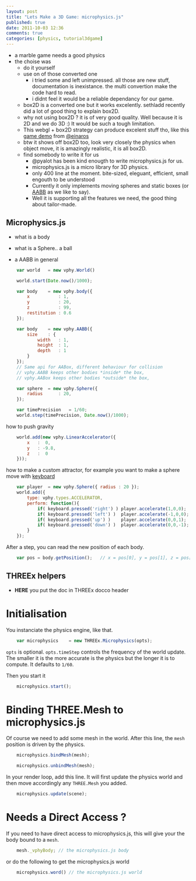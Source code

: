 ```yaml
---
layout: post
title: "Lets Make a 3D Game: microphysics.js"
published: true
date: 2011-10-03 12:36
comments: true
categories: [physics, tutorial3dgame]
---
```


* a marble game needs a good physics
* the choise was
  * do it yourself
  * use on of those converted one
    * i tried some and left unimpressed. all those are new stuff, documentation
      is inexistance. the multi convertion make the code hard to read.
    * i didnt feel it would be a reliable dependancy for our game.
  * box2D is a converted one but it works excelently. sethladd recently
    did a lot of good thing to explain box2D.
  * why not using box2D ? it is of very good quality. Well because it is
    2D and we do 3D :) It would be such a tough limitation.
  * This webgl + box2D strategy can produce excelent stuff tho, like this
    [game demo](http://game.2x.io/) from [@einaros](http://twitter.com/#!/einaros)
  * btw it shows off box2D too, look very closely the physics when object
    move, it is amazingly realistic, it is all box2D.
  * find somebody to write it for us
    * @pyalot has been kind enougth to write microphysics.js for us.
    * microphysics.js is a micro library for 3D physics.
    * only 400 line at the moment. bite-sized, eleguant, efficient, small engouth to be understood
    * Currently it only implements moving spheres and static
      boxes (or [AABB](http://en.wikipedia.org/wiki/Axis-aligned_bounding_box) as we like to say).
    * Well it is supporting all the features we need, the good thing about tailor-made.

## Microphysics.js

* what is a body

* what is a Sphere.. a ball
* a AABB in general

```javascript
	var world	= new vphy.World()
```

```javascript
	world.start(Date.now()/1000);
```

```javascript
	var body	= new vphy.body({
		x			: 1,
		y			: 20,
		z			: 99,
		restitution	: 0.6
	});
```

```javascript
	var body	= new vphy.AABB({
		size	: {
			width	: 1,
			height	: 1,
			depth	: 1
		}
	});
	// Same api for AABox, different behaviour for collision
	// vphy.AABB keeps other bodies *inside* the box,
	// vphy.AABox keeps other bodies *outside* the box,
```

```javascript
	var sphere	= new vphy.Sphere({
		radius		: 20,
	});
```

```javascript
	var timePrecision	= 1/60;
	world.step(timePrecision, Date.now()/1000);
```

how to push gravity

```javascript
	world.add(new vphy.LinearAccelerator({
		x	:  0, 
		y	: -9.8,
		z	:  0
	}));
```

how to make a custom attractor, for example you want to make a sphere move with [keyboard](/blog/2011/09/12/lets-Make-a-3D-game-keyboard/)

```javascript
	var player	= new vphy.Sphere({ radius : 20 });
	world.add({
		type: vphy.types.ACCELERATOR,
		perform: function(){
			if( keyboard.pressed('right') )	player.accelerate(1,0,0);
			if( keyboard.pressed('left') )	player.accelerate(-1,0,0);
			if( keyboard.pressed('up') )	player.accelerate(0,0,1);
			if( keyboard.pressed('down') )	player.accelerate(0,0,-1);
		}
	});
```


After a step, you can read the new position of each body.

```javascript
	var pos	= body.getPosition();	// x = pos[0], y = pos[1], z = pos[2]
```

## THREEx helpers

* **HERE** you put the doc in THREEx docco header

# Initialisation

You instanciate the physics engine, like that.

```javascript
	var microphysics	= new THREEx.Microphysics(opts);
```

```opts``` is optional.
```opts.timeStep``` controls the frequency of the world update.
The smaller it is the more accurate is the physics but the longer it is to compute.
It defaults to ```1/60```.

Then you start it

```javascript
	microphysics.start();
```

# Binding THREE.Mesh to microphysics.js

Of course we need to add some mesh in the world. After this line, the ```mesh```
position is driven by the physics.

```javascript
	microphysics.bindMesh(mesh);
```

```javascript
	microphysics.unbindMesh(mesh);
```

In your render loop, add this line. It will first update the physics world and
then move accordingly any ```THREE.Mesh``` you added.

```javascript
	microphysics.update(scene);	
```

# Needs a Direct Access ?

If you need to have direct access to microphysics.js, this will give your the body bound to a ```mesh```.

```javascript
	mesh._vphyBody;	// the microphysics.js body
```

or do the following to get the microphysics.js world

```javascript
	microphysics.word()	// the microphysics.js world
```
